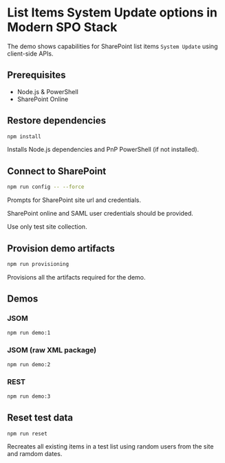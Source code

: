 # List Items System Update options in Modern SPO Stack

The demo shows capabilities for SharePoint list items `System Update` using client-side APIs.

## Prerequisites

- Node.js & PowerShell
- SharePoint Online

## Restore dependencies

```bash
npm install
```

Installs Node.js dependencies and PnP PowerShell (if not installed).

## Connect to SharePoint

```bash
npm run config -- --force
```

Prompts for SharePoint site url and credentials.

SharePoint online and SAML user credentials should be provided.

Use only test site collection.

## Provision demo artifacts

```bash
npm run provisioning
```

Provisions all the artifacts required for the demo.

## Demos

### JSOM

```bash
npm run demo:1
```

### JSOM (raw XML package)

```bash
npm run demo:2
```

### REST

```bash
npm run demo:3
```

## Reset test data

```bash
npm run reset
```

Recreates all existing items in a test list using random users from the site and ramdom dates.
